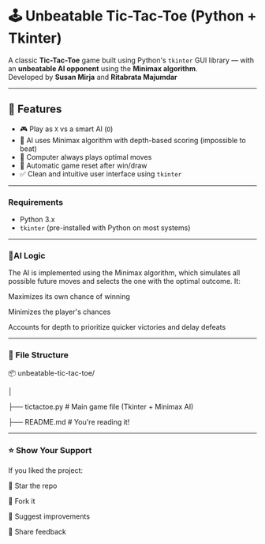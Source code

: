 # 🕹️ Unbeatable Tic-Tac-Toe (Python + Tkinter)

A classic **Tic-Tac-Toe** game built using Python's `tkinter` GUI library — with an **unbeatable AI opponent** using the **Minimax algorithm**.  
Developed by **Susan Mirja** and **Ritabrata Majumdar**

---

## 📌 Features

- 🎮 Play as `X` vs a smart AI (`O`)
- 🤖 AI uses Minimax algorithm with depth-based scoring (impossible to beat)
- 🧠 Computer always plays optimal moves
- 🔁 Automatic game reset after win/draw
- ✅ Clean and intuitive user interface using `tkinter`
---

### Requirements

- Python 3.x  
- `tkinter` (pre-installed with Python on most systems)

---

### 🧠AI Logic

The AI is implemented using the Minimax algorithm, which simulates all possible future moves and selects the one with the optimal outcome. It:

Maximizes its own chance of winning

Minimizes the player's chances

Accounts for depth to prioritize quicker victories and delay defeats

---

### 📁 File Structure

📦 unbeatable-tic-tac-toe/

│

├── tictactoe.py         # Main game file (Tkinter + Minimax AI)

├── README.md            # You're reading it!

---


### ⭐️ Show Your Support
If you liked the project:

🌟 Star the repo

🍴 Fork it

🧠 Suggest improvements

💬 Share feedback
